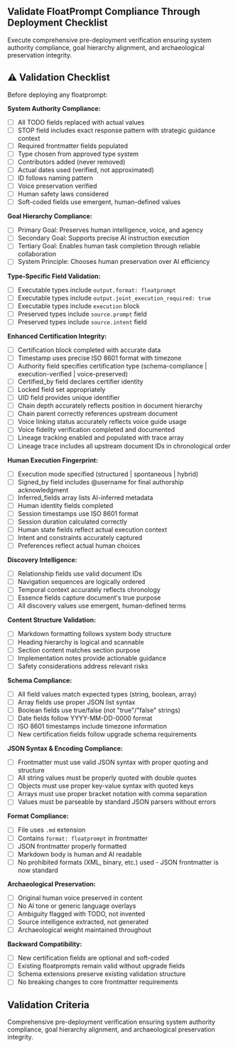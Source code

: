 <!-- validation.md -->
## Validate FloatPrompt Compliance Through Deployment Checklist

Execute comprehensive pre-deployment verification ensuring system authority compliance, goal hierarchy alignment, and archaeological preservation integrity.

## ⚠️ Validation Checklist

Before deploying any floatprompt:

**System Authority Compliance:**
- [ ] All TODO fields replaced with actual values
- [ ] STOP field includes exact response pattern with strategic guidance context
- [ ] Required frontmatter fields populated
- [ ] Type chosen from approved type system
- [ ] Contributors added (never removed)
- [ ] Actual dates used (verified, not approximated)
- [ ] ID follows naming pattern
- [ ] Voice preservation verified
- [ ] Human safety laws considered
- [ ] Soft-coded fields use emergent, human-defined values

**Goal Hierarchy Compliance:**
- [ ] Primary Goal: Preserves human intelligence, voice, and agency
- [ ] Secondary Goal: Supports precise AI instruction execution
- [ ] Tertiary Goal: Enables human task completion through reliable collaboration
- [ ] System Principle: Chooses human preservation over AI efficiency

**Type-Specific Field Validation:**
- [ ] Executable types include `output.format: floatprompt`
- [ ] Executable types include `output.joint_execution_required: true`
- [ ] Executable types include `execution` block
- [ ] Preserved types include `source.prompt` field
- [ ] Preserved types include `source.intent` field

**Enhanced Certification Integrity:**
- [ ] Certification block completed with accurate data
- [ ] Timestamp uses precise ISO 8601 format with timezone
- [ ] Authority field specifies certification type (schema-compliance | execution-verified | voice-preserved)
- [ ] Certified_by field declares certifier identity
- [ ] Locked field set appropriately
- [ ] UID field provides unique identifier
- [ ] Chain depth accurately reflects position in document hierarchy
- [ ] Chain parent correctly references upstream document
- [ ] Voice linking status accurately reflects voice guide usage
- [ ] Voice fidelity verification completed and documented
- [ ] Lineage tracking enabled and populated with trace array
- [ ] Lineage trace includes all upstream document IDs in chronological order

**Human Execution Fingerprint:**
- [ ] Execution mode specified (structured | spontaneous | hybrid)
- [ ] Signed_by field includes @username for final authorship acknowledgment
- [ ] Inferred_fields array lists AI-inferred metadata
- [ ] Human identity fields completed
- [ ] Session timestamps use ISO 8601 format
- [ ] Session duration calculated correctly
- [ ] Human state fields reflect actual execution context
- [ ] Intent and constraints accurately captured
- [ ] Preferences reflect actual human choices

**Discovery Intelligence:**
- [ ] Relationship fields use valid document IDs
- [ ] Navigation sequences are logically ordered
- [ ] Temporal context accurately reflects chronology
- [ ] Essence fields capture document's true purpose
- [ ] All discovery values use emergent, human-defined terms

**Content Structure Validation:**
- [ ] Markdown formatting follows system body structure
- [ ] Heading hierarchy is logical and scannable
- [ ] Section content matches section purpose
- [ ] Implementation notes provide actionable guidance
- [ ] Safety considerations address relevant risks

**Schema Compliance:**
- [ ] All field values match expected types (string, boolean, array)
- [ ] Array fields use proper JSON list syntax
- [ ] Boolean fields use true/false (not "true"/"false" strings)
- [ ] Date fields follow YYYY-MM-DD-0000 format
- [ ] ISO 8601 timestamps include timezone information
- [ ] New certification fields follow upgrade schema requirements

**JSON Syntax & Encoding Compliance:**
- [ ] Frontmatter must use valid JSON syntax with proper quoting and structure
- [ ] All string values must be properly quoted with double quotes
- [ ] Objects must use proper key-value syntax with quoted keys
- [ ] Arrays must use proper bracket notation with comma separation
- [ ] Values must be parseable by standard JSON parsers without errors

**Format Compliance:**
- [ ] File uses `.md` extension
- [ ] Contains `format: floatprompt` in frontmatter
- [ ] JSON frontmatter properly formatted
- [ ] Markdown body is human and AI readable
- [ ] No prohibited formats (XML, binary, etc.) used - JSON frontmatter is now standard

**Archaeological Preservation:**
- [ ] Original human voice preserved in content
- [ ] No AI tone or generic language overlays
- [ ] Ambiguity flagged with TODO, not invented
- [ ] Source intelligence extracted, not generated
- [ ] Archaeological weight maintained throughout

**Backward Compatibility:**
- [ ] New certification fields are optional and soft-coded
- [ ] Existing floatprompts remain valid without upgrade fields
- [ ] Schema extensions preserve existing validation structure
- [ ] No breaking changes to core frontmatter requirements

## Validation Criteria

Comprehensive pre-deployment verification ensuring system authority compliance, goal hierarchy alignment, and archaeological preservation integrity.



